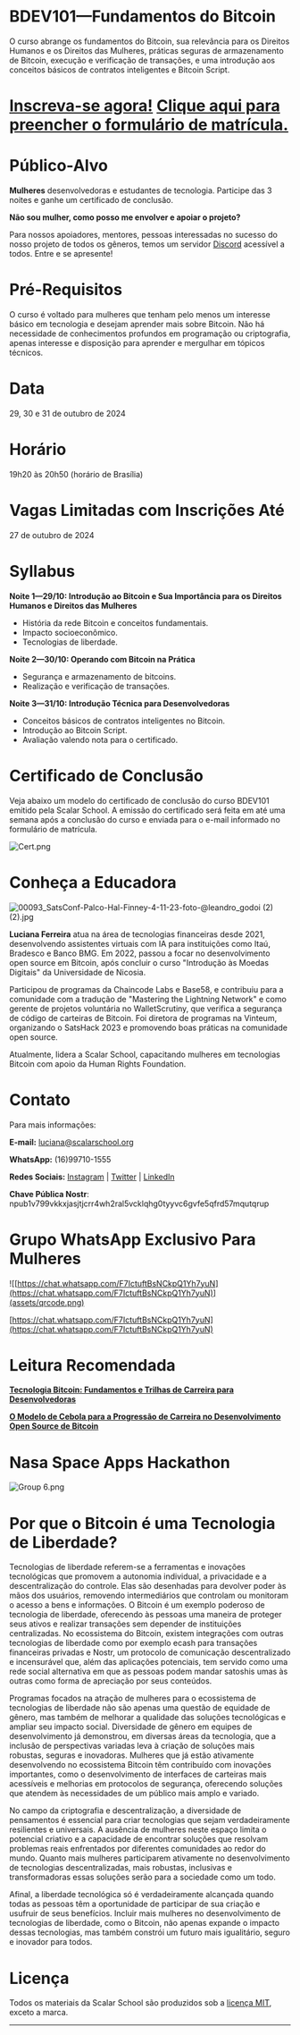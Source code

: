 

# BDEV101—Fundamentos do Bitcoin

O curso abrange os fundamentos do Bitcoin, sua relevância para os Direitos Humanos e os Direitos das Mulheres, práticas seguras de armazenamento de Bitcoin, execução e verificação de transações, e uma introdução aos conceitos básicos de contratos inteligentes e Bitcoin Script.

# [Inscreva-se agora!](https://forms.gle/WSA3WhHTvaGNKQ9U7) [Clique aqui para preencher o formulário de matrícula.](https://forms.gle/WSA3WhHTvaGNKQ9U7)

# Público-Alvo

**Mulheres** desenvolvedoras e estudantes de tecnologia. Participe das 3 noites e ganhe um certificado de conclusão.

**Não sou mulher, como posso me envolver e apoiar o projeto?**

Para nossos apoiadores, mentores, pessoas interessadas no sucesso do nosso projeto de todos os gêneros, temos um servidor [Discord](https://discord.gg/AdDKAKWUxE) acessível a todos. Entre e se apresente! 

# Pré-Requisitos

O curso é voltado para mulheres que tenham pelo menos um interesse básico em tecnologia e desejam aprender mais sobre Bitcoin. Não há necessidade de conhecimentos profundos em programação ou criptografia, apenas interesse e disposição para aprender e mergulhar em tópicos técnicos.

# Data

29, 30 e 31 de outubro de 2024

# Horário

19h20 às 20h50 (horário de Brasília)

# Vagas Limitadas com Inscrições Até

27 de outubro de 2024

# **Syllabus**

**Noite 1—29/10: Introdução ao Bitcoin e Sua Importância para os Direitos Humanos e Direitos das Mulheres**

- História da rede Bitcoin e conceitos fundamentais.
- Impacto socioeconômico.
- Tecnologias de liberdade.

**Noite 2—30/10: Operando com Bitcoin na Prática**

- Segurança e armazenamento de bitcoins.
- Realização e verificação de transações.

**Noite 3—31/10: Introdução Técnica para Desenvolvedoras**

- Conceitos básicos de contratos inteligentes no Bitcoin.
- Introdução ao Bitcoin Script.
- Avaliação valendo nota para o certificado.

# Certificado de Conclusão

Veja abaixo um modelo do certificado de conclusão do curso BDEV101 emitido pela Scalar School. A emissão do certificado será feita em até uma semana após a conclusão do curso e enviada para o e-mail informado no formulário de matrícula.

![Cert.png](assets/cert.png)

# Conheça a Educadora

![00093_SatsConf-Palco-Hal-Finney-4-11-23-foto-@leandro_godoi (2) (2).jpg](assets/satsconf.jpg)

**Luciana Ferreira** atua na área de tecnologias financeiras desde 2021, desenvolvendo assistentes virtuais com IA para instituições como Itaú, Bradesco e Banco BMG. Em 2022, passou a focar no desenvolvimento open source em Bitcoin, após concluir o curso "Introdução às Moedas Digitais" da Universidade de Nicosia.

Participou de programas da Chaincode Labs e Base58, e contribuiu para a comunidade com a tradução de "Mastering the Lightning Network" e como gerente de projetos voluntária no WalletScrutiny, que verifica a segurança de código de carteiras de Bitcoin. Foi diretora de programas na Vinteum, organizando o SatsHack 2023 e promovendo boas práticas na comunidade open source.

Atualmente, lidera a Scalar School, capacitando mulheres em tecnologias Bitcoin com apoio da Human Rights Foundation.

# **Contato**

Para mais informações:

**E-mail:** luciana@scalarschool.org

**WhatsApp:** (16)99710-1555

**Redes Sociais:** [Instagram](https://www.instagram.com/scalar.school/) | [Twitter](https://twitter.com/scalarschool) | [LinkedIn](https://www.linkedin.com/in/lucianareyferreira/)

**Chave Pública Nostr**: npub1v799vkkxjasjtjcrr4wh2ral5vcklqhg0tyyvc6gvfe5qfrd57mqutqrup 

# Grupo WhatsApp Exclusivo Para Mulheres

![[https://chat.whatsapp.com/F7IctuftBsNCkpQ1Yh7yuN](https://chat.whatsapp.com/F7IctuftBsNCkpQ1Yh7yuN)](assets/qrcode.png)

[https://chat.whatsapp.com/F7IctuftBsNCkpQ1Yh7yuN](https://chat.whatsapp.com/F7IctuftBsNCkpQ1Yh7yuN)

# Leitura Recomendada

[**Tecnologia Bitcoin: Fundamentos e Trilhas de Carreira para Desenvolvedoras**](https://drive.google.com/file/d/1MjUNi0wjeJqSTfNph5nu5CU7Ge-udg6W/view?usp=sharing)

[**O Modelo de Cebola para a Progressão de Carreira no Desenvolvimento Open Source de Bitcoin**](https://scalarschool.medium.com/o-modelo-de-cebola-para-o-desenvolvimento-bitcoin-open-source-98cf2514e140)

# Nasa Space Apps Hackathon

![Group 6.png](assets/nasaSpaceApps.png)

# Por que o Bitcoin é uma Tecnologia de Liberdade? 

Tecnologias de liberdade referem-se a ferramentas e inovações tecnológicas que promovem a autonomia individual, a privacidade e a descentralização do controle. Elas são desenhadas para devolver poder às mãos dos usuários, removendo intermediários que controlam ou monitoram o acesso a bens e informações. O Bitcoin é um exemplo poderoso de tecnologia de liberdade, oferecendo às pessoas uma maneira de proteger seus ativos e realizar transações sem depender de instituições centralizadas. No ecossistema do Bitcoin, existem integrações com outras tecnologias de liberdade como por exemplo ecash para transações financeiras privadas e Nostr, um protocolo de comunicação descentralizado e incensurável que, além das aplicações potenciais, tem servido como uma rede social alternativa em que as pessoas podem mandar satoshis umas às outras como forma de apreciação por seus conteúdos. 

Programas focados na atração de mulheres para o ecossistema de tecnologias de liberdade não são apenas uma questão de equidade de gênero, mas também de melhorar a qualidade das soluções tecnológicas e ampliar seu impacto social. Diversidade de gênero em equipes de desenvolvimento já demonstrou, em diversas áreas da tecnologia, que a inclusão de perspectivas variadas leva à criação de soluções mais robustas, seguras e inovadoras. Mulheres que já estão ativamente desenvolvendo no ecossistema Bitcoin têm contribuído com inovações importantes, como o desenvolvimento de interfaces de carteiras mais acessíveis e melhorias em protocolos de segurança, oferecendo soluções que atendem às necessidades de um público mais amplo e variado.

No campo da criptografia e descentralização, a diversidade de pensamentos é essencial para criar tecnologias que sejam verdadeiramente resilientes e universais. A ausência de mulheres neste espaço limita o potencial criativo e a capacidade de encontrar soluções que resolvam problemas reais enfrentados por diferentes comunidades ao redor do mundo. Quanto mais mulheres participarem ativamente no desenvolvimento de tecnologias descentralizadas, mais robustas, inclusivas e transformadoras essas soluções serão para a sociedade como um todo.

Afinal, a liberdade tecnológica só é verdadeiramente alcançada quando todas as pessoas têm a oportunidade de participar de sua criação e usufruir de seus benefícios. Incluir mais mulheres no desenvolvimento de tecnologias de liberdade, como o Bitcoin, não apenas expande o impacto dessas tecnologias, mas também constrói um futuro mais igualitário, seguro e inovador para todos.

# Licença

Todos os materiais da Scalar School são produzidos sob a [licença MIT](https://www.mit.edu/~amini/LICENSE.md), exceto a marca.  

---

